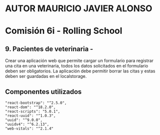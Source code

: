 # AUTOR MAURICIO JAVIER ALONSO

# Comisión 6i - Rolling School


## 9. Pacientes de veterinaria -
Crear una aplicación web que permite cargar un formulario para registrar una cita
en una veterinaria, todos los datos solicitados en el formulario deben ser
obligatorios.
La aplicación debe permitir borrar las citas y estas deben ser guardadas en el
localstorage.

## Componentes utilizados

    "react-bootstrap": "^2.5.0",
    "react-dom": "^18.2.0",
    "react-scripts": "5.0.1",
    "react-uuid": "^1.0.3",
    "uuid": "^9.0.0",
    "uuidv4": "^6.2.13",
    "web-vitals": "^2.1.4"